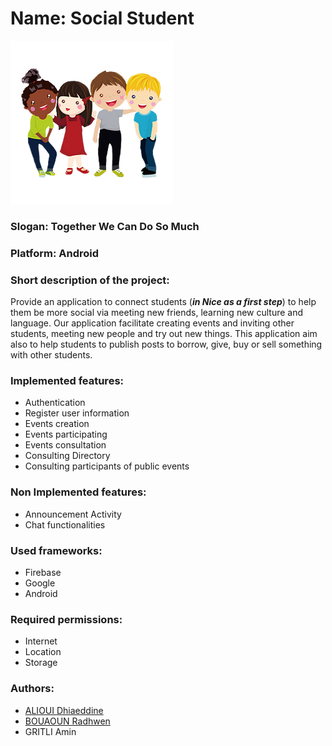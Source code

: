 # Name: Social Student
![logo](./logo/socialstudent_logo.png)

### Slogan: Together We Can Do So Much


### Platform: Android

### Short description of the project:

Provide an application to connect students (***in Nice as a first step***) to help them be more social via meeting new friends, learning new culture and language. 
Our application facilitate creating events and inviting other students, meeting new people and try out new things. 
This application aim also to help students to publish posts to borrow, give, buy or sell something with other students.

### Implemented features:
- Authentication
- Register user information
- Events creation
- Events participating
- Events consultation
- Consulting Directory
- Consulting participants of public events

### Non Implemented features:

- Announcement Activity
- Chat functionalities

### Used frameworks:

- Firebase
- Google
- Android

### Required permissions:
- Internet
- Location
- Storage
### Authors:

- [ALIOUI Dhiaeddine](https://www.linkedin.com/in/dhiaeddine-alioui/)
- [BOUAOUN Radhwen](https://www.linkedin.com/in/radhwen-bouaoun/)
- GRITLI Amin